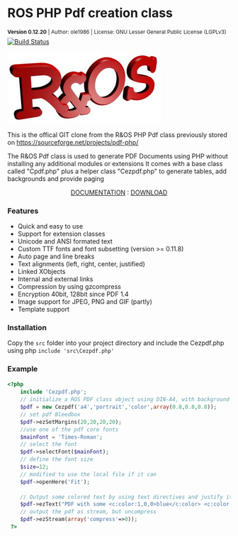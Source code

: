 # ROS PHP Pdf creation class
<sup>**Version 0.12.20** | Author: ole1986 | License: GNU Lesser General Public License (LGPLv3) </sup><br />
[![Build Status](https://travis-ci.org/rospdf/pdf-php.svg?branch=master)](https://travis-ci.org/rospdf/pdf-php)

![ros.jpg](https://raw.githubusercontent.com/ole1986/pdf-php/master/ros.jpg "R&OS PHP Pdf creation class")

This is the offical GIT clone from the R&OS PHP Pdf class previously stored on https://sourceforge.net/projects/pdf-php/

The R&OS Pdf class is used to generate PDF Documents using PHP without installing any additional modules or extensions
It comes with a base class called "Cpdf.php" plus a helper class "Cezpdf.php" to generate tables, add backgrounds and provide paging

<p align="center"> <a href="https://github.com/ole1986/pdf-php/blob/master/readme.pdf">DOCUMENTATION</a> : <a href="https://github.com/ole1986/pdf-php/archive/master.zip">DOWNLOAD</a></p>

### Features
- Quick and easy to use
- Support for extension classes
- Unicode and ANSI formated text
- Custom TTF fonts and font subsetting (version >= 0.11.8)
- Auto page and line breaks
- Text alignments (left, right, center, justified)
- Linked XObjects
- Internal and external links
- Compression by using gzcompress
- Encryption 40bit, 128bit since PDF 1.4
- Image support for JPEG, PNG and GIF (partly)
- Template support

### Installation

Copy the `src` folder into your project directory and include the Cezpdf.php using php `include 'src\Cezpdf.php'`

### Example

```php
<?php
	include 'Cezpdf.php';
	// initialize a ROS PDF class object using DIN-A4, with background color gray
	$pdf = new Cezpdf('a4','portrait','color',array(0.8,0.8,0.8));
	// set pdf Bleedbox
	$pdf->ezSetMargins(20,20,20,20);
	//use one of the pdf core fonts
	$mainFont = 'Times-Roman';
	// select the font
	$pdf->selectFont($mainFont);
	// define the font size
	$size=12;
	// modified to use the local file if it can
	$pdf->openHere('Fit');

	// Output some colored text by using text directives and justify it to the right of the document
	$pdf->ezText("PDF with some <c:color:1,0,0>blue</c:color> <c:color:0,1,0>red</c:color> and <c:color:0,0,1>green</c:color> colours", $size, array('justification'=>'right'));
	// output the pdf as stream, but uncompress
	$pdf->ezStream(array('compress'=>0));
 ?>
```
